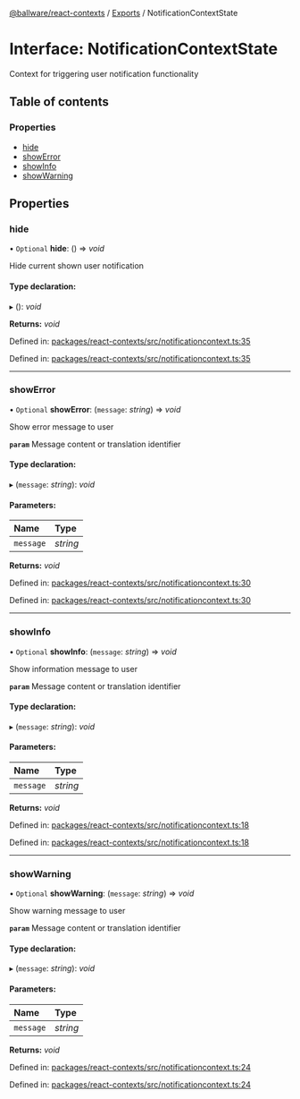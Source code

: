 [@ballware/react-contexts](../README.md) / [Exports](../modules.md) / NotificationContextState

# Interface: NotificationContextState

Context for triggering user notification functionality

## Table of contents

### Properties

- [hide](notificationcontextstate.md#hide)
- [showError](notificationcontextstate.md#showerror)
- [showInfo](notificationcontextstate.md#showinfo)
- [showWarning](notificationcontextstate.md#showwarning)

## Properties

### hide

• `Optional` **hide**: () => *void*

Hide current shown user notification

#### Type declaration:

▸ (): *void*

**Returns:** *void*

Defined in: [packages/react-contexts/src/notificationcontext.ts:35](https://github.com/ballware/ballware-client/blob/e25f4ba/packages/react-contexts/src/notificationcontext.ts#L35)

Defined in: [packages/react-contexts/src/notificationcontext.ts:35](https://github.com/ballware/ballware-client/blob/e25f4ba/packages/react-contexts/src/notificationcontext.ts#L35)

___

### showError

• `Optional` **showError**: (`message`: *string*) => *void*

Show error message to user

**`param`** Message content or translation identifier

#### Type declaration:

▸ (`message`: *string*): *void*

#### Parameters:

Name | Type |
:------ | :------ |
`message` | *string* |

**Returns:** *void*

Defined in: [packages/react-contexts/src/notificationcontext.ts:30](https://github.com/ballware/ballware-client/blob/e25f4ba/packages/react-contexts/src/notificationcontext.ts#L30)

Defined in: [packages/react-contexts/src/notificationcontext.ts:30](https://github.com/ballware/ballware-client/blob/e25f4ba/packages/react-contexts/src/notificationcontext.ts#L30)

___

### showInfo

• `Optional` **showInfo**: (`message`: *string*) => *void*

Show information message to user

**`param`** Message content or translation identifier

#### Type declaration:

▸ (`message`: *string*): *void*

#### Parameters:

Name | Type |
:------ | :------ |
`message` | *string* |

**Returns:** *void*

Defined in: [packages/react-contexts/src/notificationcontext.ts:18](https://github.com/ballware/ballware-client/blob/e25f4ba/packages/react-contexts/src/notificationcontext.ts#L18)

Defined in: [packages/react-contexts/src/notificationcontext.ts:18](https://github.com/ballware/ballware-client/blob/e25f4ba/packages/react-contexts/src/notificationcontext.ts#L18)

___

### showWarning

• `Optional` **showWarning**: (`message`: *string*) => *void*

Show warning message to user

**`param`** Message content or translation identifier

#### Type declaration:

▸ (`message`: *string*): *void*

#### Parameters:

Name | Type |
:------ | :------ |
`message` | *string* |

**Returns:** *void*

Defined in: [packages/react-contexts/src/notificationcontext.ts:24](https://github.com/ballware/ballware-client/blob/e25f4ba/packages/react-contexts/src/notificationcontext.ts#L24)

Defined in: [packages/react-contexts/src/notificationcontext.ts:24](https://github.com/ballware/ballware-client/blob/e25f4ba/packages/react-contexts/src/notificationcontext.ts#L24)
